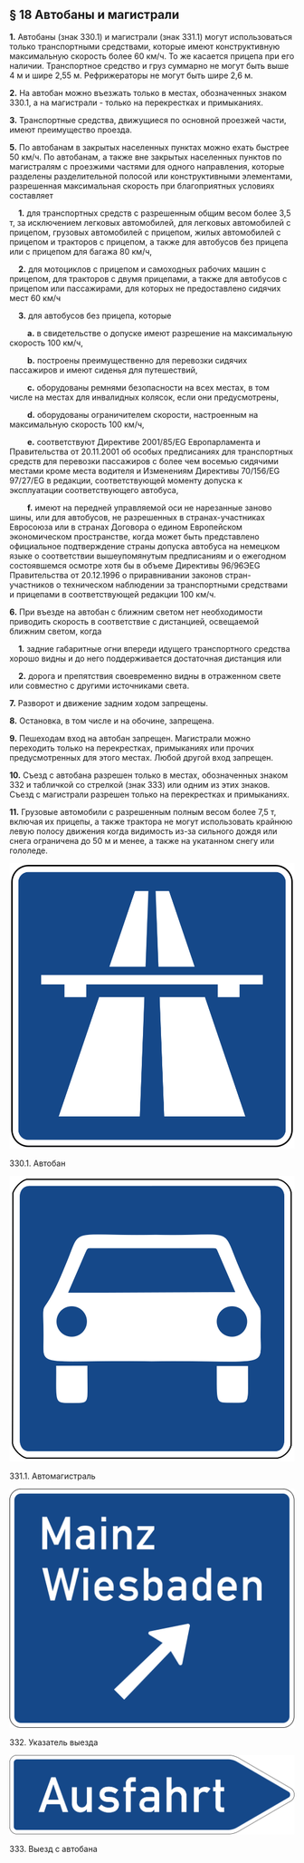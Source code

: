 ## § 18 Автобаны и магистрали

**1.** Автобаны (знак 330.1) и магистрали (знак 331.1) могут использоваться только транспортными средствами, которые имеют конструктивную максимальную скорость более 60 км/ч. То же касается прицепа при его наличии. Транспортное средство и груз суммарно не могут быть выше 4 м и шире 2,55 м. Рефрижераторы не могут быть шире 2,6 м.

**2.** На автобан можно въезжать только в местах, обозначенных знаком 330.1, а на магистрали - только на перекрестках и примыканиях.

**3.** Транспортные средства, движущиеся по основной проезжей части, имеют преимущество проезда.

**5.** По автобанам в закрытых населенных пунктах можно ехать быстрее 50 км/ч. По автобанам, а также вне закрытых населенных пунктов по магистралям с проезжими частями для одного направления, которые разделены разделительной полосой или конструктивными элементами, разрешенная максимальная скорость при благоприятных условиях составляет

&nbsp;&nbsp;&nbsp;&nbsp;**1.** для транспортных средств с разрешенным общим весом более 3,5 т, за исключением легковых автомобилей, для легковых автомобилей с прицепом, грузовых автомобилей с прицепом, жилых автомобилей с прицепом и тракторов с прицепом, а также для автобусов без прицепа или с прицепом для багажа 80 км/ч,

&nbsp;&nbsp;&nbsp;&nbsp;**2.** для мотоциклов с прицепом и самоходных рабочих машин с прицепом, для тракторов с двумя прицепами, а также для автобусов с прицепом или пассажирами, для которых не предоставлено сидячих мест 60 км/ч

&nbsp;&nbsp;&nbsp;&nbsp;**3.** для автобусов без прицепа, которые

&nbsp;&nbsp;&nbsp;&nbsp;&nbsp;&nbsp;&nbsp;&nbsp;**a.** в свидетельстве о допуске имеют разрешение на максимальную скорость 100 км/ч,

&nbsp;&nbsp;&nbsp;&nbsp;&nbsp;&nbsp;&nbsp;&nbsp;**b.** построены преимущественно для перевозки сидячих пассажиров и имеют сиденья для путешествий,

&nbsp;&nbsp;&nbsp;&nbsp;&nbsp;&nbsp;&nbsp;&nbsp;**c.** оборудованы ремнями безопасности на всех местах, в том числе на местах для инвалидных колясок, если они предусмотрены,

&nbsp;&nbsp;&nbsp;&nbsp;&nbsp;&nbsp;&nbsp;&nbsp;**d.** оборудованы ограничителем скорости, настроенным на максимальную скорость 100 км/ч,

&nbsp;&nbsp;&nbsp;&nbsp;&nbsp;&nbsp;&nbsp;&nbsp;**e.** соответствуют Директиве 2001/85/EG Европарламента и Правительства от 20.11.2001 об особых предписаниях для транспортных средств для перевозки пассажиров с более чем восемью сидячими местами кроме места водителя и Изменениям Директивы 70/156/EG 97/27/EG в редакции, соответствующей моменту допуска к эксплуатации соответствующего автобуса,

&nbsp;&nbsp;&nbsp;&nbsp;&nbsp;&nbsp;&nbsp;&nbsp;**f.** имеют на передней управляемой оси не нарезанные заново шины,
или для автобусов, не разрешенных в странах-участниках Евросоюза или в странах Договора о едином Европейском экономическом пространстве, когда может быть представлено официальное подтверждение страны допуска автобуса на немецком языке о соответствии вышеупомянутым предписаниям и о ежегодном состоявшемся осмотре хотя бы в объеме Директивы 96/96ЭEG Правительства от 20.12.1996 о приравнивании законов стран-участников о техническом наблюдении за транспортными средствами и прицепами в соответствующей редакции 100 км/ч.

**6.** При въезде на автобан с ближним светом нет необходимости приводить скорость в соответствие с дистанцией, освещаемой ближним светом, когда

&nbsp;&nbsp;&nbsp;&nbsp;**1.** задние габаритные огни впереди идущего транспортного средства хорошо видны и до него поддерживается достаточная дистанция или

&nbsp;&nbsp;&nbsp;&nbsp;**2.** дорога и препятствия своевременно видны в отраженном свете или совместно с другими источниками света.

**7.** Разворот и движение задним ходом запрещены.

**8.** Остановка, в том числе и на обочине, запрещена.

**9.** Пешеходам вход на автобан запрещен. Магистрали можно переходить только на перекрестках, примыканиях или прочих предусмотренных для этого местах. Любой другой вход запрещен.

**10.** Съезд с автобана разрешен только в местах, обозначенных знаком 332 и табличкой со стрелкой (знак 333) или одним из этих знаков. Съезд с магистрали разрешен только на перекрестках и примыканиях.

**11.** Грузовые автомобили с разрешенным полным весом более 7,5 т, включая их прицепы, а также трактора не могут использовать крайнюю левую полосу движения когда видимость из-за сильного дождя или снега ограничена до 50 м и менее, а также на укатанном снегу или гололеде.
<div class="sign-gallery">
<div class="sign">
<img src="/assets/330.1.svg" />
<p>330.1. Автобан</p>
</div>
<div class="sign">
<img src="/assets/331.1.svg">
<p>331.1. Автомагистраль</p>
</div>
<div class="sign">
<img src="/assets/332.svg">
<p>332. Указатель выезда</p>
</div>
<div class="sign">
<img src="/assets/333.svg">
<p>333. Выезд с автобана</p>
</div>
</div>
